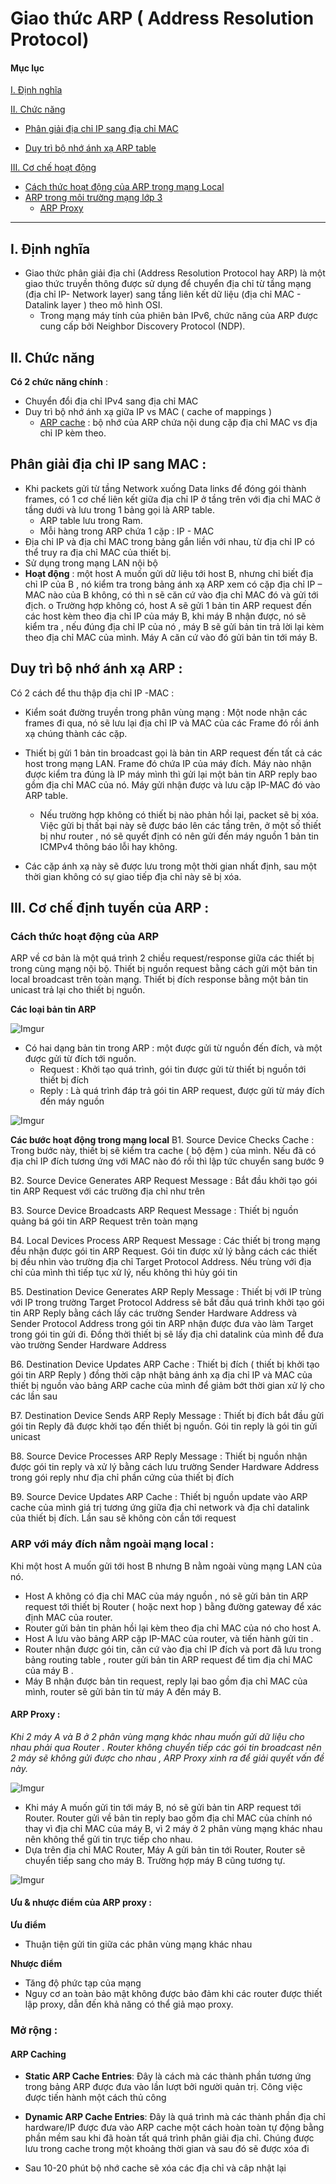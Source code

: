 # Giao thức ARP ( Address Resolution Protocol)

#### Mục lục

[I. Định nghĩa](#dinh-nghia)

[II. Chức năng](#cn) 

   - [Phân giải địa chỉ IP sang địa chỉ MAC](#phangiai)
  
   - [Duy trì bộ nhớ ánh xạ ARP table](#duytri)
  
[III. Cơ chế hoạt động](#coche)
  - [Cách thức hoạt động của ARP trong mạng Local](#work)
  - [ARP trong môi trường mạng lớp 3](#lop3)
      - [ARP Proxy](#proxy)
<hr>

## <a name="dinh-nghia"> I. Định nghĩa </a>

  - Giao thức phân giải địa chỉ (Address Resolution Protocol hay ARP) là một giao thức truyền thông được sử dụng để chuyển địa chỉ từ tầng mạng (địa chỉ IP- Network layer) sang tầng liên kết dữ liệu (địa chỉ MAC - Datalink layer ) theo mô hình OSI.
       - Trong mạng máy tính của phiên bản IPv6, chức năng của ARP được cung cấp bởi Neighbor Discovery Protocol (NDP).
  
## <a name="cn">II. Chức năng</a>

**Có 2 chức năng chính** :
  - Chuyển đổi địa chỉ IPv4 sang địa chỉ MAC
  - Duy trì bộ nhớ ánh xạ giữa IP vs MAC ( cache of mappings )
      - [ARP cache](#cache) : bộ nhớ của ARP chứa nội dung cặp địa chỉ MAC vs địa chỉ IP kèm theo.
## <a name="phangiai">Phân giải địa chỉ IP sang MAC : </a>
-	Khi packets gửi từ tầng Network xuống Data links để đóng gói thành frames, có 1 cơ chế liên kết giữa địa chỉ IP ở tầng trên với địa chỉ MAC ở tầng dưới và lưu trong 1 bảng gọi là ARP table. 
    -	ARP table lưu trong Ram.
    -	Mỗi hàng trong ARP chứa 1 cặp : IP - MAC
-	Địa chỉ IP và địa chỉ MAC trong bảng gắn liền với nhau, từ địa chỉ IP có thể truy ra địa chỉ MAC của thiết bị.
-	Sử dụng trong mạng LAN nội bộ
-	**Hoạt động** : một host A muốn gửi dữ liệu tới host B, nhưng chỉ biết địa chỉ IP của B , nó kiểm tra trong bảng ánh xạ ARP xem có cặp địa chỉ IP – MAC nào của B không, có thì n sẽ căn cứ vào địa chỉ MAC đó và gửi tới địch.
o	Trường hợp không có, host A sẽ gửi 1 bản tin ARP request đến các host kèm theo địa chỉ IP của máy B, khi máy B nhận được, nó sẽ kiểm tra , nếu đúng địa chỉ IP của nó , máy B sẽ gửi bản tin trả lời lại kèm theo địa chỉ MAC của mình. Máy A căn cứ vào đó gửi bản tin tới máy B.
## <a name="duytri"> Duy trì bộ nhớ ánh xạ ARP :</a>

Có 2 cách để thu thập địa chỉ IP -MAC :

-	Kiểm soát đường truyền trong phân vùng mạng :  Một node nhận các frames đi qua, nó sẽ lưu lại địa chỉ IP và MAC của các Frame đó rồi ánh xạ chúng thành các cặp.

-	Thiết bị gửi 1 bản tin broadcast gọi là bản tin ARP request đến tất cả các host trong mạng LAN. Frame đó chứa IP của máy đích. Máy nào nhận được kiểm tra đúng là IP máy mình thì gửi lại một bản tin ARP reply bao gồm địa chỉ MAC của nó. Máy gửi nhận được và lưu cặp IP-MAC đó vào ARP table.

    - Nếu trường hợp không có thiết bị nào phản hồi lại, packet sẽ bị xóa. Việc gửi bị thất bại này sẽ được báo lên các tầng trên, ở một số thiết bị  như router , nó sẽ quyết định có nên gửi đến máy nguồn 1 bản tin ICMPv4 thông báo lỗi hay không.
-	Các cặp ánh xạ này sẽ được lưu trong một thời gian nhất định, sau một thời gian không có sự giao tiếp địa chỉ này sẽ bị xóa.
 
## <a name="coche"> III. Cơ chế định tuyến của ARP : </a>

### <a name="work"> Cách thức hoạt động của ARP </a>
ARP về cơ bản là một quá trình 2 chiều request/response giữa các thiết bị trong cùng mạng nội bộ. Thiết bị nguồn request bằng cách gửi một bản tin local broadcast trên toàn mạng. Thiết bị đích response bằng một bản tin unicast trả lại cho thiết bị nguồn.

**Các loại bản tin ARP**

![Imgur](https://i.imgur.com/3w1cyS2.png)

  - Có hai dạng bản tin trong ARP : một được gửi từ nguồn đến đích, và một được gửi từ đích tới nguồn.
    - Request : Khởi tạo quá trình, gói tin được gửi từ thiết bị nguồn tới thiết bị đích
    - Reply : Là quá trình đáp trả gói tin ARP request, được gửi từ máy đích đến máy nguồn
    
![Imgur](https://i.imgur.com/vwI74cj.png)

**Các bước hoạt động trong mạng local**
B1. Source Device Checks Cache : Trong bước này, thiết bị sẽ kiểm tra cache ( bộ đệm ) của mình. Nếu đã có địa chỉ IP đích tương ứng với MAC nào đó rồi thì lập tức chuyển sang bước 9

B2. Source Device Generates ARP Request Message : Bắt đầu khởi tạo gói tin ARP Request với các trường địa chỉ như trên

B3. Source Device Broadcasts ARP Request Message : Thiết bị nguồn quảng bá gói tin ARP Request trên toàn mạng

B4. Local Devices Process ARP Request Message : Các thiết bị trong mạng đều nhận được gói tin ARP Request. Gói tin được xử lý bằng cách các thiết bị đều nhìn vào trường địa chỉ Target Protocol Address. Nếu trùng với địa chỉ của mình thì tiếp tục xử lý, nếu không thì hủy gói tin

B5. Destination Device Generates ARP Reply Message : Thiết bị với IP trùng với IP trong trường Target Protocol Address sẽ bắt đầu quá trình khởi tạo gói tin ARP Reply bằng cách lấy các trường Sender Hardware Address và Sender Protocol Address trong gói tin ARP nhận được đưa vào làm Target trong gói tin gửi đi. Đồng thời thiết bị sẽ lấy địa chỉ datalink của mình để đưa vào trường Sender Hardware Address

B6. Destination Device Updates ARP Cache : Thiết bị đích ( thiết bị khởi tạo gói tin ARP Reply ) đồng thời cập nhật bảng ánh xạ địa chỉ IP và MAC của thiết bị nguồn vào bảng ARP cache của mình để giảm bớt thời gian xử lý cho các lần sau

B7. Destination Device Sends ARP Reply Message : Thiết bị đích bắt đầu gửi gói tin Reply đã được khởi tạo đến thiết bị nguồn. Gói tin reply là gói tin gửi unicast

B8. Source Device Processes ARP Reply Message : Thiết bị nguồn nhận được gói tin reply và xử lý bằng cách lưu trường Sender Hardware Address trong gói reply như địa chỉ phần cứng của thiết bị đích

B9. Source Device Updates ARP Cache : Thiết bị nguồn update vào ARP cache của mình giá trị tương ứng giữa địa chỉ network và địa chỉ datalink của thiết bị đích. Lần sau sẽ không còn cần tới request

### <a name="lop3"> ARP với máy đích nằm ngoài mạng local : </a>

Khi một host A muốn gửi tới host B nhưng B nằm ngoài vùng mạng LAN của nó.
-	Host A không có địa chỉ MAC của máy nguồn , nó sẽ gửi bản tin ARP request tới thiết bị Router ( hoặc next hop ) bằng đường gateway để xác định MAC của router. 
-	Router gửi bản tin phản hồi lại kèm theo địa chỉ MAC của nó cho host A.
-	Host A lưu vào bảng ARP cặp IP-MAC của router, và tiến hành gửi tin .
-	Router nhận được gói tin, căn cứ vào địa chỉ IP đích và port đã lưu trong bảng routing table , router gửi bản tin ARP request để tìm địa chỉ MAC của máy B .
-	Máy B nhận được bản tin request, reply lại bao gồm địa chỉ MAC của mình, router sẽ gửi bản tin từ máy A đến máy B.

#### <a name="proxy"> ARP Proxy : </a> 

*Khi 2 máy A và B ở 2 phân vùng mạng khác nhau muốn gửi dữ liệu cho nhau phải qua Router . Router không chuyển tiếp các gói tin broadcast nên 2 máy sẽ không gửi được cho nhau , ARP Proxy xinh ra để giải quyết vấn đề này.*

![Imgur](https://i.imgur.com/RmnDC0Q.png)

- Khi máy A muốn gửi tin tới máy B, nó sẽ gửi bản tin ARP request tới Router. Router gửi về bản tin reply bao gồm địa chỉ MAC của chính nó thay vì địa chỉ MAC của máy B, vì 2 máy ở 2 phân vùng mạng khác nhau nên không thể gửi tin trực tiếp cho nhau.
- Dựa trên địa chỉ MAC Router, Máy A gửi bản tin tới Router, Router sẽ chuyển tiếp sang cho máy B. Trường hợp máy B cũng tương tự.

![Imgur](https://i.imgur.com/PXpGy2e.png)

#### Ưu & nhược điểm của ARP proxy :

**Ưu điểm**
  - Thuận tiện gửi tin giữa các phân vùng mạng khác nhau
  
**Nhược điểm**
  - Tăng độ phức tạp của mạng
  - Nguy cơ an toàn bảo mật không được bảo đảm khi các router được thiết lập proxy, dẫn đến khả năng có thể giả mạo proxy.
   
   
### Mở rộng :

#### <a name="cache"> ARP Caching </a>

- **Static ARP Cache Entries**: Đây là cách mà các thành phần tương ứng trong bảng ARP được đưa vào lần lượt bởi người quản trị. Công việc được tiến hành một cách thủ công

- **Dynamic ARP Cache Entries**: Đây là quá trình mà các thành phần địa chỉ hardware/IP được đưa vào ARP cache một cách hoàn toàn tự động bằng phần mềm sau khi đã hoàn tất quá trình phân giải địa chỉ. Chúng được lưu trong cache trong một khoảng thời gian và sau đó sẽ được xóa đi

- Sau 10-20 phút bộ nhớ cache sẽ xóa các địa chỉ và câp nhật lại 
